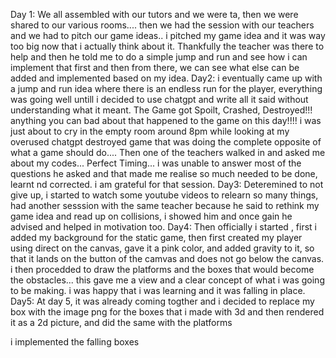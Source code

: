 Day 1: We all assembled with our tutors and we were ta, then we were shared to our various rooms.... then we had the session with our teachers and we had to pitch our game ideas.. i pitched my game idea and it was way too big now that i actually think about it. Thankfully the teacher was there to help and then he told me to do a simple  jump and run and see how i can implement that first and then from there, we can see what else can be added and implemented based on my idea.
Day2: i eventually came up with a jump and run idea where there is an endless run for the player, everything was going well untill i decided to use chatgpt and write all it said without understanding what it meant. The Game got Spoilt, Crashed, Destroyed!!! anything you can bad about that happened to the game on this day!!!! i was just about to cry in the empty room around 8pm while looking at my overused chatgpt destroyed game that was doing the complete opposite of what a game should do.... Then one of the teachers walked in and asked me about my codes... Perfect Timing... i was unable to answer most of the questions he asked and that made me realise so much needed to be done, learnt nd corrected. i am grateful for that session.
Day3: Deteremined to not give up, i started to watch some youtube videos to relearn so many things, had another sesssion with the same teacher because he said to rethink my game idea and read up on collisions, i showed him and once gain he advised and helped in motivation too.
Day4: Then officially i started , first i added my background for the static game, then  first created my player using direct on the canvas, gave it a pink color, and added gravity to it, so that it lands on the button of the camvas and does not go below the canvas. i then procedded to draw the platforms and the boxes that would become the obstacles... this gave me a view and a clear concept of what i was going to be making. i was happy that i was learning and it was falling in place.
Day5: At day 5, it was already coming togther and i decided to replace my box with the image png for the boxes that i made with 3d and then rendered it as a 2d picture, and did the same with the platforms 





i implemented the falling boxes
